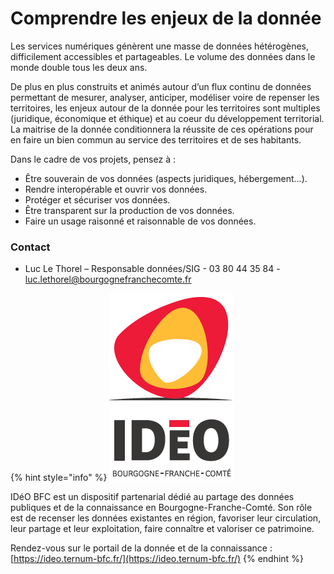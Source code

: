 # Comprendre les enjeux de la donnée

Les services numériques génèrent une masse de données hétérogènes, difficilement accessibles et partageables. Le volume des données dans le monde double tous les deux ans. 

De plus en plus construits et animés autour d’un flux continu de données permettant de mesurer, analyser, anticiper, modéliser voire de repenser les territoires, les enjeux autour de la donnée pour les territoires sont multiples \(juridique, économique et éthique\) et au coeur du développement territorial. La maitrise de la donnée conditionnera la réussite de ces opérations pour en faire un bien commun au service des territoires et de ses habitants. 

Dans le cadre de vos projets, pensez à :

* Être souverain de vos données \(aspects juridiques, hébergement...\).
* Rendre interopérable et ouvrir vos données.
* Protéger et sécuriser vos données.
* Être transparent sur la production de vos données.
* Faire un usage raisonné et raisonnable de vos données.

### Contact

* Luc Le Thorel – Responsable données/SIG - 03 80 44 35 84 - luc.lethorel@bourgognefranchecomte.fr

{% hint style="info" %}
![](../.gitbook/assets/ideo-bfc.png) 

IDéO BFC est un dispositif partenarial dédié au partage des données publiques et de la connaissance en Bourgogne-Franche-Comté. Son rôle est de recenser les données existantes en région, favoriser leur circulation, leur partage et leur exploitation, faire connaître et valoriser ce patrimoine. 

Rendez-vous sur le portail de la donnée et de la connaissance : [https://ideo.ternum-bfc.fr/](https://ideo.ternum-bfc.fr/)
{% endhint %}

